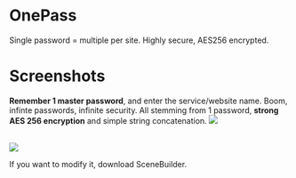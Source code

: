 # OnePass
Single password = multiple per site. Highly secure, AES256 encrypted.

# Screenshots
<b>Remember 1 master password</b>, and enter the service/website name. Boom, infinte passwords, infinite security. All stemming from 1 password, <b>strong AES 256 encryption</b> and simple string concatenation.
<img src="https://i.imgur.com/abhOfMG.png">

<br>

<img src="https://i.imgur.com/a0SHvgi.png">

<br>

If you want to modify it, download SceneBuilder.
